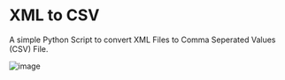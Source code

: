 # XML to CSV

A simple Python Script to convert XML Files to Comma Seperated Values (CSV) File.

![image](https://github.com/HarshCasper/Rotten-Scripts/blob/master/XML%20to%20CSV/carbon%20(15).png)
